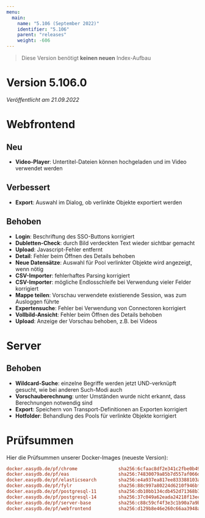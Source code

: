 ```yaml
---
menu:
  main:
    name: "5.106 (September 2022)"
    identifier: "5.106"
    parent: "releases"
    weight: -606
---
```


> Diese Version benötigt **keinen neuen** Index-Aufbau


# Version 5.106.0

*Veröffentlicht am 21.09.2022*

# Webfrontend

## Neu

* **Video-Player**: Untertitel-Dateien können hochgeladen und im Video verwendet werden

## Verbessert

* **Export**: Auswahl im Dialog, ob verlinkte Objekte exportiert werden

## Behoben

* **Login**: Beschriftung des SSO-Buttons korrigiert
* **Dubletten-Check**: durch Bild verdeckten Text wieder sichtbar gemacht
* **Upload**: Javascript-Fehler entfernt
* **Detail**: Fehler beim Öffnen des Details behoben
* **Neue Datensätze**: Auswahl für Pool verlinkter Objekte wird angezeigt, wenn nötig
* **CSV-Importer**: fehlerhaftes Parsing korrigiert
* **CSV-Importer**: mögliche Endlosschleife bei Verwendung vieler Felder korrigiert
* **Mappe teilen**: Vorschau verwendete existierende Session, was zum Ausloggen führte
* **Expertensuche**: Fehler bei Verwendung von Connectoren korrigiert
* **Vollbild-Ansicht**: Fehler beim Öffnen des Details behoben
* **Upload**: Anzeige der Vorschau behoben, z.B. bei Videos

# Server

## Behoben

* **Wildcard-Suche**: einzelne Begriffe werden jetzt UND-verknüpft gesucht, wie bei anderen Such-Modi auch
* **Vorschauberechnung**: unter Umständen wurde nicht erkannt, dass Berechnungen notwendig sind
* **Export**: Speichern von Transport-Definitionen an Exporten korrigiert
* **Hotfolder**: Behandlung des Pools für verlinkte Objekte korrigiert

# Prüfsummen

Hier die Prüfsummen unserer Docker-Images (neueste Version):

```ini
docker.easydb.de/pf/chrome               sha256:6cfaac8df2e341c2fbe0b49d5cd6020c15fa39ee93f36348141f07c20b342bd0
docker.easydb.de/pf/eas                  sha256:74830079a85b7d557af066dcc4b11d5b9fa3262f6361361b5f7c3d9988e4eaad
docker.easydb.de/pf/elasticsearch        sha256:e4a937ea817ee833388103a7fb14650fd2973e4e989e43979610629cd35187c7
docker.easydb.de/pf/fylr                 sha256:88c997a80224d6210f946bf78272237e066c4426221527aec7c249578c767ff3
docker.easydb.de/pf/postgresql-11        sha256:db10bb134cdb452d71368b7a21b8aba6329a81e3ad85b8493f552075d475e2be
docker.easydb.de/pf/postgresql-14        sha256:37c049a62eada24218f13ec760d4b48f686b793d89622464d18bfc48693b2185
docker.easydb.de/pf/server-base          sha256:c88c59cf4f3e3c1b90a7a9b026ef7f9d6879c57d7d5c51ceb363ee0588c075f7
docker.easydb.de/pf/webfrontend          sha256:d129b8e46e260c66aa3948a03991a02924afddb501265188446d6fe31a55fde3
```
